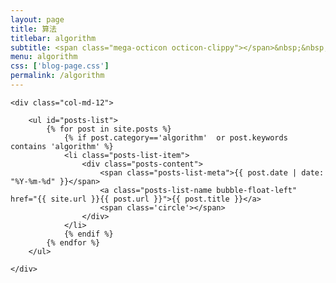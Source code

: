```yaml
---
layout: page
title: 算法
titlebar: algorithm
subtitle: <span class="mega-octicon octicon-clippy"></span>&nbsp;&nbsp; 算法
menu: algorithm
css: ['blog-page.css']
permalink: /algorithm
---
```


<div class="row">

    <div class="col-md-12">

        <ul id="posts-list">
            {% for post in site.posts %}
                {% if post.category=='algorithm'  or post.keywords contains 'algorithm' %}
                <li class="posts-list-item">
                    <div class="posts-content">
                        <span class="posts-list-meta">{{ post.date | date: "%Y-%m-%d" }}</span>
                        <a class="posts-list-name bubble-float-left" href="{{ site.url }}{{ post.url }}">{{ post.title }}</a>
                        <span class='circle'></span>
                    </div>
                </li>
                {% endif %}
            {% endfor %}
        </ul> 

    </div>

</div>
<script>
    $(document).ready(function(){

        // Enable bootstrap tooltip
        $("body").tooltip({ selector: '[data-toggle=tooltip]' });

    });
</script>
